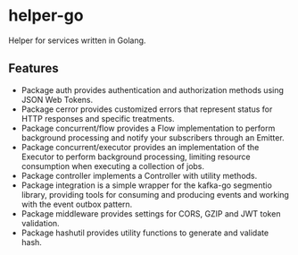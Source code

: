# helper-go
Helper for services written in Golang.

## Features
* Package auth provides authentication and authorization methods using JSON Web Tokens.
* Package cerror provides customized errors that represent status for HTTP responses and specific treatments.
* Package concurrent/flow provides a Flow implementation to perform background processing and notify your subscribers through an Emitter.
* Package concurrent/executor provides an implementation of the Executor to perform background processing, limiting resource consumption when executing a collection of jobs.
* Package controller implements a Controller with utility methods.
* Package integration is a simple wrapper for the kafka-go segmentio library, providing tools for consuming and producing events and working with the event outbox pattern.
* Package middleware provides settings for CORS, GZIP and JWT token validation.
* Package hashutil provides utility functions to generate and validate hash.
